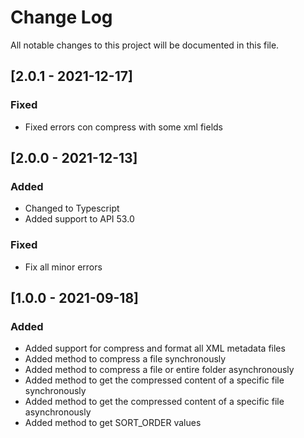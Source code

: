 # Change Log
All notable changes to this project will be documented in this file.

## [2.0.1 - 2021-12-17]
### Fixed
- Fixed errors con compress with some xml fields

## [2.0.0 - 2021-12-13]
### Added
- Changed to Typescript
- Added support to API 53.0

### Fixed
- Fix all minor errors

## [1.0.0 - 2021-09-18]
### Added
- Added support for compress and format all XML metadata files
- Added method to compress a file synchronously
- Added method to compress a file or entire folder asynchronously
- Added method to get the compressed content of a specific file synchronously
- Added method to get the compressed content of a specific file asynchronously
- Added method to get SORT_ORDER values